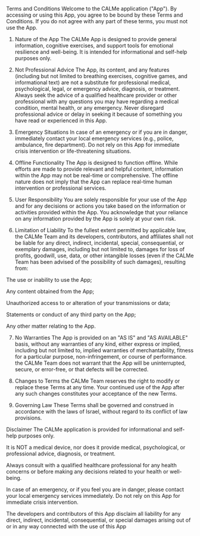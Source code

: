 Terms and Conditions
Welcome to the CALMe application ("App"). By accessing or using this App, you agree to be bound by these Terms and Conditions. If you do not agree with any part of these terms, you must not use the App.

1. Nature of the App
The CALMe App is designed to provide general information, cognitive exercises, and support tools for emotional resilience and well-being. It is intended for informational and self-help purposes only.

2. Not Professional Advice
The App, its content, and any features (including but not limited to breathing exercises, cognitive games, and informational text) are not a substitute for professional medical, psychological, legal, or emergency advice, diagnosis, or treatment. Always seek the advice of a qualified healthcare provider or other professional with any questions you may have regarding a medical condition, mental health, or any emergency. Never disregard professional advice or delay in seeking it because of something you have read or experienced in this App.

3. Emergency Situations
In case of an emergency or if you are in danger, immediately contact your local emergency services (e.g., police, ambulance, fire department). Do not rely on this App for immediate crisis intervention or life-threatening situations.

4. Offline Functionality
The App is designed to function offline. While efforts are made to provide relevant and helpful content, information within the App may not be real-time or comprehensive. The offline nature does not imply that the App can replace real-time human intervention or professional services.

5. User Responsibility
You are solely responsible for your use of the App and for any decisions or actions you take based on the information or activities provided within the App. You acknowledge that your reliance on any information provided by the App is solely at your own risk.

6. Limitation of Liability
To the fullest extent permitted by applicable law, the CALMe Team and its developers, contributors, and affiliates shall not be liable for any direct, indirect, incidental, special, consequential, or exemplary damages, including but not limited to, damages for loss of profits, goodwill, use, data, or other intangible losses (even if the CALMe Team has been advised of the possibility of such damages), resulting from:

The use or inability to use the App;

Any content obtained from the App;

Unauthorized access to or alteration of your transmissions or data;

Statements or conduct of any third party on the App;

Any other matter relating to the App.

7. No Warranties
The App is provided on an "AS IS" and "AS AVAILABLE" basis, without any warranties of any kind, either express or implied, including but not limited to, implied warranties of merchantability, fitness for a particular purpose, non-infringement, or course of performance. the CALMe Team does not warrant that the App will be uninterrupted, secure, or error-free, or that defects will be corrected.

8. Changes to Terms
the CALMe Team reserves the right to modify or replace these Terms at any time. Your continued use of the App after any such changes constitutes your acceptance of the new Terms.

9. Governing Law
These Terms shall be governed and construed in accordance with the laws of Israel, without regard to its conflict of law provisions.

Disclaimer
The CALMe application is provided for informational and self-help purposes only.

It is NOT a medical device, nor does it provide medical, psychological, or professional advice, diagnosis, or treatment.

Always consult with a qualified healthcare professional for any health concerns or before making any decisions related to your health or well-being.

In case of an emergency, or if you feel you are in danger, please contact your local emergency services immediately. Do not rely on this App for immediate crisis intervention.

The developers and contributors of this App disclaim all liability for any direct, indirect, incidental, consequential, or special damages arising out of or in any way connected with the use of this App
